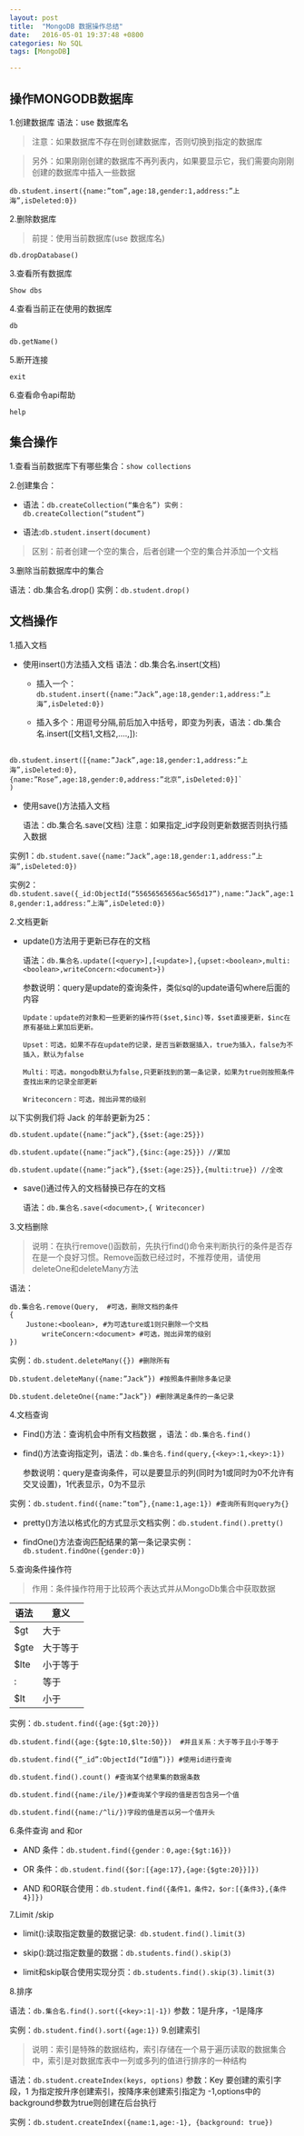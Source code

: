 ```yaml
---
layout: post
title:  "MongoDB 数据操作总结"
date:   2016-05-01 19:37:48 +0800
categories: No SQL
tags: [MongoDB]

---
```


## 操作MONGODB数据库

1.创建数据库
  语法：use 数据库名

  > 注意：如果数据库不存在则创建数据库，否则切换到指定的数据库

  > 另外：如果刚刚创建的数据库不再列表内，如果要显示它，我们需要向刚刚创建的数据库中插入一些数据

  `db.student.insert({name:”tom”,age:18,gender:1,address:”上海”,isDeleted:0})`

2.删除数据库

> 前提：使用当前数据库(use 数据库名)

  `db.dropDatabase()`

3.查看所有数据库

  `Show dbs`

4.查看当前正在使用的数据库

  `db`

  `db.getName()`

5.断开连接

  `exit`

6.查看命令api帮助

  `help`

## 集合操作

1.查看当前数据库下有哪些集合：`show collections`

2.创建集合：

  - 语法：`db.createCollection(“集合名”) 实例：db.createCollection(“student”)`

  - 语法:`db.student.insert(document)`

> 区别：前者创建一个空的集合，后者创建一个空的集合并添加一个文档

3.删除当前数据库中的集合

  语法：db.集合名.drop()  实例：`db.student.drop()`

## 文档操作

1.插入文档

  - 使用insert()方法插入文档
    语法：db.集合名.insert(文档)
    + 插入一个：`db.student.insert({name:”Jack”,age:18,gender:1,address:”上海”,isDeleted:0})`

    + 插入多个：用逗号分隔,前后加入中括号，即变为列表，语法：db.集合名.insert([文档1,文档2,….,]):

``` mongodb

db.student.insert([{name:”Jack”,age:18,gender:1,address:”上海”,isDeleted:0},
{name:”Rose”,age:18,gender:0,address:”北京”,isDeleted:0}]`
)

```

- 使用save()方法插入文档

  语法：db.集合名.save(文档)
  注意：如果指定_id字段则更新数据否则执行插入数据

实例1：`db.student.save({name:”Jack”,age:18,gender:1,address:”上海”,isDeleted:0})`

实例2：`db.student.save({_id:ObjectId(“55656565656ac565d17”),name:”Jack”,age:18,gender:1,address:”上海”,isDeleted:0})`

2.文档更新

  - update()方法用于更新已存在的文档

    语法：`db.集合名.update([<query>],[<update>],{upset:<boolean>,multi:<boolean>,writeConcern:<document>})`

      参数说明：query是update的查询条件，类似sql的update语句where后面的内容

        Update：update的对象和一些更新的操作符($set,$inc)等，$set直接更新，$inc在原有基础上累加后更新。

        Upset：可选，如果不存在update的记录，是否当新数据插入，true为插入，false为不插入，默认为false

        Multi：可选，mongodb默认为false,只更新找到的第一条记录，如果为true则按照条件查找出来的记录全部更新

        Writeconcern：可选，抛出异常的级别

  以下实例我们将 Jack 的年龄更新为25：

`db.student.update({name:”jack”},{$set:{age:25}})`

`db.student.update({name:”jack”},{$inc:{age:25}}) //累加`

`db.student.update({name:”jack”},{$set:{age:25}},{multi:true}) //全改`


- save()通过传入的文档替换已存在的文档

  语法：`db.集合名.save(<document>,{ Writeconcer)`

3.文档删除

> 说明：在执行remove()函数前，先执行find()命令来判断执行的条件是否存在是一个良好习惯。Remove函数已经过时，不推荐使用，请使用deleteOne和deleteMany方法

语法：
``` mongodb 
db.集合名.remove(Query,  #可选，删除文档的条件
{
	Justone:<boolean>, #为可选ture或1则只删除一个文档
		writeConcern:<document> #可选，抛出异常的级别
})

```

  实例：`db.student.deleteMany({}) #删除所有`

`Db.student.deleteMany({name:”Jack”}) #按照条件删除多条记录`

`Db.student.deleteOne({name:”Jack”}) #删除满足条件的一条记录`

4.文档查询

  - Find()方法：查询机会中所有文档数据 ，语法：`db.集合名.find()`

  - find()方法查询指定列，语法：`db.集合名.find(query,{<key>:1,<key>:1})`

    参数说明：query是查询条件，可以是要显示的列(同时为1或同时为0不允许有交叉设置)，1代表显示，0为不显示

实例：`db.student.find({name:”tom”},{name:1,age:1}) #查询所有则query为{}`

  - pretty()方法以格式化的方式显示文档实例：`db.student.find().pretty()`

  - findOne()方法查询匹配结果的第一条记录实例：`db.student.findOne({gender:0})`


5.查询条件操作符

> 作用：条件操作符用于比较两个表达式并从MongoDb集合中获取数据

|语法|意义|
------------- | --------
|$gt|大于|
|$gte|大于等于|
|$lte|小于等于|
|:|等于|
|$lt|小于|

实例：`db.student.find({age:{$gt:20}})`

`db.student.find({age:{$gte:10,$lte:50}})  #并且关系：大于等于且小于等于`

`db.student.find({“_id”:ObjectId(“Id值”)}) #使用id进行查询`

`db.student.find().count() #查询某个结果集的数据条数`

`db.student.find({name:/ile/})#查询某个字段的值是否包含另一个值`

`db.student.find({name:/^li/})字段的值是否以另一个值开头`


6.条件查询 and 和or

  - AND 条件：`db.student.find({gender：0,age:{$gt:16}})`

  - OR 条件：`db.student.find({$or:[{age:17},{age:{$gte:20}}]})`

  - AND 和OR联合使用：`db.student.find({条件1，条件2，$or:[{条件3},{条件4}]})`


7.Limit /skip

  - limit():读取指定数量的数据记录:` db.student.find().limit(3)`

  - skip():跳过指定数量的数据：`db.students.find().skip(3)`

  - limit和skip联合使用实现分页：`db.students.find().skip(3).limit(3)`


8.排序

  语法：`db.集合名.find().sort({<key>:1|-1})`
    参数：1是升序，-1是降序

实例：`db.student.find().sort({age:1})`
9.创建索引

> 说明：索引是特殊的数据结构，索引存储在一个易于遍历读取的数据集合中，索引是对数据库表中一列或多列的值进行排序的一种结构

  语法：`db.student.createIndex(keys, options)`
    参数：Key 要创建的索引字段，1 为指定按升序创建索引，按降序来创建索引指定为 -1,options中的background参数为true则创建在后台执行

实例：`db.student.createIndex({name:1,age:-1}, {background: true})`